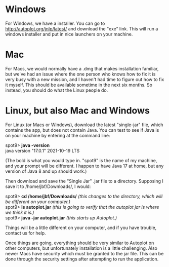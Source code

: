 
# Windows
For Windows, we have a installer.  You can go to http://autoplot.org/jnlp/latest/ and download the "exe" link.  This will run a windows installer and put in nice launchers on your machine.

# Mac
For Macs, we would normally have a .dmg that makes installation familiar, but we've had an issue where the one person who knows how to fix it is very busy with a new mission, and I haven't had time to figure out how to fix it myself.  This should be available sometime in the next six months.  So instead, you should do what the Linux people do.

# Linux, but also Mac and Windows
For Linux (or Macs or Windows), download the latest "single-jar" file, which contains the app, but does not contain Java.  You can test to see if Java is on your machine by entering at the command line:


spot9> **java -version**
<br>java version "17.0.1" 2021-10-19 LTS

(The bold is what you would type in.  "spot9" is the name of my machine, and your prompt will be different.  I happen to have Java 17 at home, but any version of Java 8 and up should work.)


Then download and save the "Single Jar" .jar file to a directory.  Supposing I save it to /home/jbf/Downloads/, I would:


spot9> **cd /home/jbf/Downloads/**    <em>(this changes to the directory, which will be different on your computer.)</em><br> 
spot9> **ls autoplot.jar**   <em>(this is going to verify that the autoplot jar is where we think it is.)</em><br>
spot9> **java -jar autoplot.jar**   <em>(this starts up Autoplot.)</em>

Things will be a little different on your computer, and if you have trouble, contact us for help.

Once things are going, everything should be very similar to Autoplot on other computers, but unfortunately installation is a little 
challenging.  Also newer Macs have security which must be granted to the jar file.  This can be done through the security settings after
attempting to run the application.


